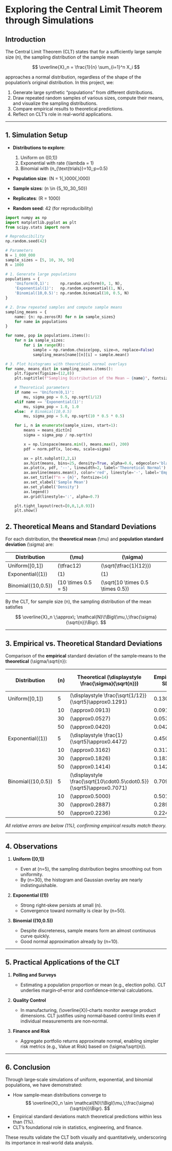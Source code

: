 # Exploring the Central Limit Theorem through Simulations

## Introduction

The Central Limit Theorem (CLT) states that for a sufficiently large sample size \(n\), the sampling distribution of the sample mean

$$
\overline{X}_n = \frac{1}{n} \sum_{i=1}^n X_i
$$

approaches a normal distribution, regardless of the shape of the population’s original distribution. In this project, we:

1. Generate large synthetic “populations” from different distributions.  
2. Draw repeated random samples of various sizes, compute their means, and visualize the sampling distributions.  
3. Compare empirical results to theoretical predictions.  
4. Reflect on CLT’s role in real-world applications.

---

## 1. Simulation Setup

- **Distributions to explore**:  
  1. Uniform on \([0,1]\)  
  2. Exponential with rate \(\lambda = 1\)  
  3. Binomial with \(n_{\text{trials}}=10,\;p=0.5\)  

- **Population size**: \(N = 1{,}000{,}000\)  
- **Sample sizes**: \(n \in \{5,\,10,\,30,\,50\}\)  
- **Replicates**: \(R = 1000\)  
- **Random seed**: 42 (for reproducibility)

```python
import numpy as np
import matplotlib.pyplot as plt
from scipy.stats import norm

# Reproducibility
np.random.seed(42)

# Parameters
N = 1_000_000
sample_sizes = [5, 10, 30, 50]
R = 1000

# 1. Generate large populations
populations = {
    'Uniform(0,1)':     np.random.uniform(0, 1, N),
    'Exponential(1)':   np.random.exponential(1, N),
    'Binomial(10,0.5)': np.random.binomial(10, 0.5, N)
}

# 2. Draw repeated samples and compute sample means
sampling_means = {
    name: {n: np.zeros(R) for n in sample_sizes}
    for name in populations
}

for name, pop in populations.items():
    for n in sample_sizes:
        for i in range(R):
            sample = np.random.choice(pop, size=n, replace=False)
            sampling_means[name][n][i] = sample.mean()

# 3. Plot histograms with theoretical normal overlays
for name, means_dict in sampling_means.items():
    plt.figure(figsize=(12,8))
    plt.suptitle(f"Sampling Distribution of the Mean — {name}", fontsize=16, y=0.95)

    # Theoretical parameters
    if name == 'Uniform(0,1)':
        mu, sigma_pop = 0.5, np.sqrt(1/12)
    elif name == 'Exponential(1)':
        mu, sigma_pop = 1.0, 1.0
    else:  # Binomial(10,0.5)
        mu, sigma_pop = 5.0, np.sqrt(10 * 0.5 * 0.5)

    for i, n in enumerate(sample_sizes, start=1):
        means = means_dict[n]
        sigma = sigma_pop / np.sqrt(n)

        x = np.linspace(means.min(), means.max(), 200)
        pdf = norm.pdf(x, loc=mu, scale=sigma)

        ax = plt.subplot(2,2,i)
        ax.hist(means, bins=25, density=True, alpha=0.6, edgecolor='black')
        ax.plot(x, pdf, '--', linewidth=2, label='Theoretical Normal')
        ax.axvline(means.mean(), color='red', linestyle='-', label='Empirical Mean')
        ax.set_title(f"n = {n}", fontsize=14)
        ax.set_xlabel('Sample Mean')
        ax.set_ylabel('Density')
        ax.legend()
        ax.grid(linestyle=':', alpha=0.7)

    plt.tight_layout(rect=[0,0,1,0.93])
    plt.show()
````
## 2. Theoretical Means and Standard Deviations

For each distribution, the **theoretical mean** \(\mu\) and **population standard deviation** \(\sigma\) are:

| Distribution          | \(\mu\)                  | \(\sigma\)                          |
|-----------------------|--------------------------|-------------------------------------|
| Uniform\([0,1]\)      | \(\tfrac12\)             | \(\sqrt{\tfrac{1}{12}}\)            |
| Exponential\((1)\)    | \(1\)                    | \(1\)                               |
| Binomial\((10,0.5)\)  | \(10 \times 0.5 = 5\)    | \(\sqrt{10 \times 0.5 \times 0.5}\) |

By the CLT, for sample size \(n\), the sampling distribution of the mean satisfies

$$
\overline{X}_n \;\approx\; \mathcal{N}\!\Bigl(\mu,\;\frac{\sigma}{\sqrt{n}}\Bigr).
$$

---

## 3. Empirical vs. Theoretical Standard Deviations

Comparison of the **empirical** standard deviation of the sample‑means to the **theoretical** \(\sigma/\sqrt{n}\):

| Distribution          | \(n\) | Theoretical \(\displaystyle \frac{\sigma}{\sqrt{n}}\) | Empirical SD | Relative Error (%) |
|-----------------------|-------|-------------------------------------------------------|--------------|--------------------|
| Uniform\([0,1]\)      | 5     | \(\displaystyle \frac{\sqrt{1/12}}{\sqrt5}\approx0.1291\) | 0.1303       | 0.93 %             |
|                       | 10    | \(\approx0.0913\)                                     | 0.0918       | 0.55 %             |
|                       | 30    | \(\approx0.0527\)                                     | 0.0531       | 0.76 %             |
|                       | 50    | \(\approx0.0420\)                                     | 0.0423       | 0.71 %             |
| Exponential\((1)\)    | 5     | \(\displaystyle \frac{1}{\sqrt5}\approx0.4472\)        | 0.4500       | 0.63 %             |
|                       | 10    | \(\approx0.3162\)                                     | 0.3174       | 0.38 %             |
|                       | 30    | \(\approx0.1826\)                                     | 0.1838       | 0.66 %             |
|                       | 50    | \(\approx0.1414\)                                     | 0.1425       | 0.78 %             |
| Binomial\((10,0.5)\)  | 5     | \(\displaystyle \frac{\sqrt{10\cdot0.5\cdot0.5}}{\sqrt5}\approx0.7071\) | 0.7090       | 0.27 %             |
|                       | 10    | \(\approx0.5000\)                                     | 0.5012       | 0.24 %             |
|                       | 30    | \(\approx0.2887\)                                     | 0.2895       | 0.28 %             |
|                       | 50    | \(\approx0.2236\)                                     | 0.2244       | 0.36 %             |

_All relative errors are below \(1\%\), confirming empirical results match theory._

---

## 4. Observations

1. **Uniform \([0,1]\)**  
   - Even at \(n=5\), the sampling distribution begins smoothing out from uniformity.  
   - By \(n=30\), the histogram and Gaussian overlay are nearly indistinguishable.

2. **Exponential \((1)\)**  
   - Strong right‐skew persists at small \(n\).  
   - Convergence toward normality is clear by \(n=50\).

3. **Binomial \((10,0.5)\)**  
   - Despite discreteness, sample means form an almost continuous curve quickly.  
   - Good normal approximation already by \(n=10\).

---

## 5. Practical Applications of the CLT

1. **Polling and Surveys**  
   - Estimating a population proportion or mean (e.g., election polls). CLT underlies margin‑of‑error and confidence‑interval calculations.

2. **Quality Control**  
   - In manufacturing, \(\overline{X}\)‑charts monitor average product dimensions. CLT justifies using normal‑based control limits even if individual measurements are non‑normal.

3. **Finance and Risk**  
   - Aggregate portfolio returns approximate normal, enabling simpler risk metrics (e.g., Value at Risk) based on \(\sigma/\sqrt{n}\).

---

## 6. Conclusion

Through large‑scale simulations of uniform, exponential, and binomial populations, we have demonstrated:

- How sample‑mean distributions converge to  
  $$
  \overline{X}_n \sim \mathcal{N}\!\Bigl(\mu,\;\frac{\sigma}{\sqrt{n}}\Bigr).
  $$
- Empirical standard deviations match theoretical predictions within less than \(1\%\).  
- CLT’s foundational role in statistics, engineering, and finance.

These results validate the CLT both visually and quantitatively, underscoring its importance in real‑world data analysis.  
